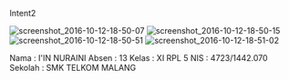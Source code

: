 Intent2

![screenshot_2016-10-12-18-50-07](https://cloud.githubusercontent.com/assets/22194513/19309229/d8c0aee6-90ad-11e6-87f6-de1fe89a4db7.png)
![screenshot_2016-10-12-18-50-15](https://cloud.githubusercontent.com/assets/22194513/19309228/d8bf7d96-90ad-11e6-99fc-0dba9cb93a43.png)
![screenshot_2016-10-12-18-50-51](https://cloud.githubusercontent.com/assets/22194513/19309230/d8c47b34-90ad-11e6-96f8-7fc5810dc610.png)
![screenshot_2016-10-12-18-51-02](https://cloud.githubusercontent.com/assets/22194513/19309232/d9056e64-90ad-11e6-888f-88728d115100.png)

Nama : I'IN NURAINI 
Absen : 13 
Kelas : XI RPL 5 
NIS : 4723/1442.070 
Sekolah : SMK TELKOM MALANG
